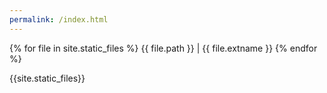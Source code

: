 ```yaml
---
permalink: /index.html
---
```

{% for file in site.static_files %}
  {{ file.path }} | {{ file.extname }}
{% endfor %}

{{site.static_files}}
